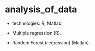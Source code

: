 # analysis_of_data

- technologies: R, Matlab.

- Multiple regression (R).
- Random Forest (regression) (Matlab).

